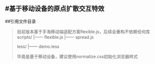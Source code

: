 #基于移动设备的原点扩散交互特效
--------

##引用文件目录
>目前版本基于手淘移动端适配方案flexible.js，后续会重构不依赖任何库
>scripts/
>|—— flexible.js
>|—— spread.js
>
>less/
>|—— demo.less
>
>毕竟是基于移动设备，建议使用normalize.css初始化浏览器样式

